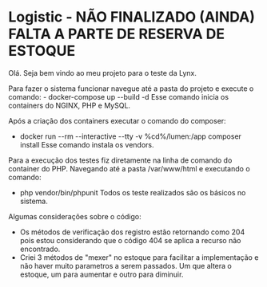 # Logistic - NÃO FINALIZADO (AINDA) FALTA A PARTE DE RESERVA DE ESTOQUE
Olá. Seja bem vindo ao meu projeto para o teste da Lynx.

Para fazer o sistema funcionar navegue até a pasta do projeto e execute o comando:
    - docker-compose up --build -d
Esse comando inicia os containers do NGINX, PHP e MySQL. 

Após a criação dos containers executar o comando do composer:
 - docker run --rm --interactive --tty -v %cd%/lumen:/app composer install
Esse comando instala os vendors.

Para a execução dos testes fiz diretamente na linha de comando do container do PHP. Navegando até a pasta /var/www/html e executando o comando:
 - php vendor/bin/phpunit
Todos os teste realizados são os básicos no sistema.

Algumas considerações sobre o código:
 - Os métodos de verificação dos registro estão retornando como 204 pois estou considerando que o código 404 se aplica a recurso não encontrado.
 - Criei 3 métodos de "mexer" no estoque para facilitar a implementação e não haver muito parametros a serem passados. Um que altera o estoque, um para aumentar e outro para diminuir.
